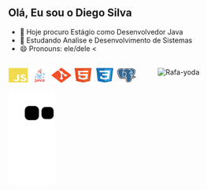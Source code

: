 ## Olá, Eu sou o Diego Silva

- 🔭 Hoje procuro Estágio como Desenvolvedor Java
- 🌱 Estudando Analise e Desenvolvimento de Sistemas
- 😄 Pronouns: ele/dele
<

<div style="display: inline_block"><br>
  <img align="center" alt="Die-Js" height="30" width="40" src="https://raw.githubusercontent.com/devicons/devicon/master/icons/javascript/javascript-plain.svg">
  <img align="center" alt="Die-Ts" height="30" width="40" src="https://github.com/devicons/devicon/blob/master/icons/java/java-original-wordmark.svg">
  <img align="center" alt="Die-GIT" height="30" width="40" src="https://github.com/devicons/devicon/blob/master/icons/git/git-original.svg">
  <img align="center" alt="Die-HTML" height="30" width="40" src="https://raw.githubusercontent.com/devicons/devicon/master/icons/html5/html5-original.svg">
  <img align="center" alt="Die-CSS" height="30" width="40" src="https://github.com/devicons/devicon/blob/master/icons/css3/css3-original.svg">
  <img align="center" alt="Die-post" height="30" width="40" src="https://github.com/devicons/devicon/blob/master/icons/postgresql/postgresql-original.svg">
   <img align="right" height="150" width="200" alt="Rafa-yoda" src="https://i.redd.it/n3ssabp1hvz51.gif">
</div> 
  
![Snake animation](https://github.com/rafaballerini/rafaballerini/blob/output/github-contribution-grid-snake.svg)
  
   
